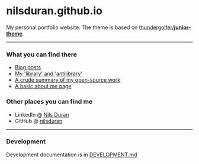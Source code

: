# nilsduran.github.io

My personal portfolio website. The theme is based on [thundergolfer/**junior-theme**](https://github.com/thundergolfer/junior-theme).

----

### What you can find there

* [Blog posts](https://nilsduran.github.io/)
* [My 'library' and 'antilibrary'](https://nilsduran.github.io/library)
* [A crude summary of my open-source work](https://nilsduran.github.io/projects/)
* [A basic about me page](https://nilsduran.github.io/about/)

### Other places you can find me

* LinkedIn @ [Nils Duran](https://www.linkedin.com/in/nils-duran2004/)
* GitHub @ [nilsduran](https://github.com/nilsduran)

----

### Development

Development documentation is in [DEVELOPMENT.md](DEVELOPMENT.md)
